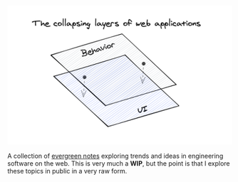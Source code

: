 <img src="./logo.png" alt="The collapsing layers of web applications" />

A collection of [evergreen notes](https://notes.andymatuschak.org/Evergreen_notes) exploring trends and ideas in engineering software on the web. This is very much a **WIP**, but the point is that I explore these topics in public in a very raw form.
